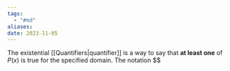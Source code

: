 ```yaml
---
tags:
  - "#md"
aliases: 
date: 2023-11-05
---
```

The existential [[Quantifiers|quantifier]] is a way to say that **at least one** of $P(x)$ is true for the specified domain.
The notation $$